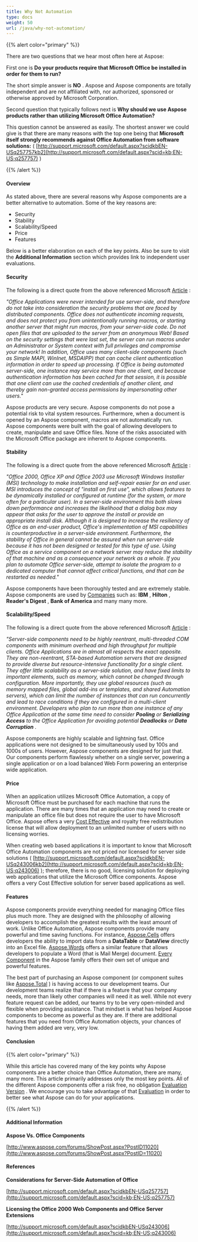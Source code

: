 ```yaml
---
title: Why Not Automation
type: docs
weight: 50
url: /java/why-not-automation/
---
```


{{% alert color="primary" %}} 

There are two questions that we hear most often here at Aspose: 


First one is **Do your products require that Microsoft Office be installed in order for them to run?** 


The short simple answer is **NO** . Aspose and Aspose components are totally independent and are not affiliated with, nor authorized, sponsored or otherwise approved by Microsoft Corporation. 


Second question that typically follows next is **Why should we use Aspose products rather than utilizing Microsoft Office Automation?** 


This question cannot be answered as easily. The shortest answer we could give is that there are many reasons with the top one being that **Microsoft itself strongly recommends against Office Automation from software solutions:** ( [http://support.microsoft.com/default.aspx?scidkbEN-USq257757kb2](http://support.microsoft.com/default.aspx?scid=kb;EN-US;q257757) ) 

{{% /alert %}} 
#### **Overview**
As stated above, there are several reasons why Aspose components are a better alternative to automation. Some of the key reasons are: 

- Security
- Stability
- Scalability/Speed
- Price
- Features

Below is a better elaboration on each of the key points. Also be sure to visit the **Additional Information** section which provides link to independent user evaluations. 
#### **Security**
The following is a direct quote from the above referenced Microsoft [Article](http://support.microsoft.com/default.aspx?scid=kb;EN-US;q257757) : 


*"Office Applications were never intended for use server-side, and therefore do not take into consideration the security problems that are faced by distributed components. Office does not authenticate incoming requests, and does not protect you from unintentionally running macros, or starting another server that might run macros, from your server-side code. Do not open files that are uploaded to the server from an anonymous Web! Based on the security settings that were last set, the server can run macros under an Administrator or System context with full privileges and compromise your network! In addition, Office uses many client-side components (such as Simple MAPI, WinInet, MSDAIPP) that can cache client authentication information in order to speed up processing. If Office is being automated server-side, one instance may service more than one client, and because authentication information has been cached for that session, it is possible that one client can use the cached credentials of another client, and thereby gain non-granted access permissions by impersonating other users."* 


Aspose products are very secure. Aspose components do not pose a potential risk to vital system resources. Furthermore, when a document is opened by an Aspose component, macros are not automatically run. Aspose components were built with the goal of allowing developers to create, manipulate and save Office files. None of the risks associated with the Microsoft Office package are inherent to Aspose components. 
#### **Stability**
The following is a direct quote from the above referenced Microsoft [Article](http://support.microsoft.com/default.aspx?scid=kb;EN-US;q257757) : 


*"Office 2000, Office XP and Office 2003 use Microsoft Windows Installer (MSI) technology to make installation and self-repair easier for an end user. MSI introduces the concept of "install on first use", which allows features to be dynamically installed or configured at runtime (for the system, or more often for a particular user). In a server-side environment this both slows down performance and increases the likelihood that a dialog box may appear that asks for the user to approve the install or provide an appropriate install disk. Although it is designed to increase the resiliency of Office as an end-user product, Office's implementation of MSI capabilities is counterproductive in a server-side environment. Furthermore, the stability of Office in general cannot be assured when run server-side because it has not been designed or tested for this type of use. Using Office as a service component on a network server may reduce the stability of that machine and as a consequence your network as a whole. If you plan to automate Office server-side, attempt to isolate the program to a dedicated computer that cannot affect critical functions, and that can be restarted as needed."* 


Aspose components have been thoroughly tested and are extremely stable. Aspose components are used by [Companies](http://www.aspose.com/Corporate/Aspose/Customerlist.html) such as: **IBM** , **Hilton** , **Reader's Digest** , **Bank of America** and many many more. 
#### **Scalability/Speed**
The following is a direct quote from the above referenced Microsoft [Article](http://support.microsoft.com/default.aspx?scid=kb;EN-US;q257757) : 


*"Server-side components need to be highly reentrant, multi-threaded COM components with minimum overhead and high throughput for multiple clients. Office Applications are in almost all respects the exact opposite. They are non-reentrant, STA-based Automation servers that are designed to provide diverse but resource-intensive functionality for a single client. They offer little scalability as a server-side solution, and have fixed limits to important elements, such as memory, which cannot be changed through configuration. More importantly, they use global resources (such as memory mapped files, global add-ins or templates, and shared Automation servers), which can limit the number of instances that can run concurrently and lead to race conditions if they are configured in a multi-client environment. Developers who plan to run more than one instance of any Office Application at the same time need to consider* ***Pooling*** *or* ***Serializing Access*** *to the Office Application for avoiding potential* ***Deadlocks*** *or* ***Data Corruption*** *.* 


Aspose components are highly scalable and lightning fast. Office applications were not designed to be simultaneously used by 100s and 1000s of users. However, Aspose components are designed for just that. Our components perform flawlessly whether on a single server, powering a single application or on a load balanced Web Form powering an enterprise wide application. 
#### **Price**
When an application utilizes Microsoft Office Automation, a copy of Microsoft Office must be purchased for each machine that runs the application. There are many times that an application may need to create or manipulate an office file but does not require the user to have Microsoft Office. Aspose offers a very [Cost Effective](https://purchase.aspose.com/) and royalty free redistribution license that will allow deployment to an unlimited number of users with no licensing worries. 


When creating web based applications it is important to know that Microsoft Office Automation components are not priced nor licensed for server side solutions ( [http://support.microsoft.com/default.aspx?scidkbEN-USq243006kb2](http://support.microsoft.com/default.aspx?scid=kb;EN-US;q243006) ); therefore, there is no good, licensing solution for deploying web applications that utilize the Microsoft Office components. Aspose offers a very Cost Effective solution for server based applications as well. 
#### **Features**
Aspose components provide everything needed for managing Office files plus much more. They are designed with the philosophy of allowing developers to accomplish the greatest results with the least amount of work. Unlike Office Automation, Aspose components provide many powerful and time saving functions. For instance, [Aspose.Cells](https://products.aspose.com/cells/java) offers developers the ability to import data from a **DataTable** or **DataView** directly into an Excel file. [Aspose.Words](https://products.aspose.com/words/java) offers a similar feature that allows developers to populate a Word (that is Mail Merge) document. [Every Component](https://products.aspose.com/total/java) in the Aspose family offers their own set of unique and powerful features. 


The best part of purchasing an Aspose component (or component suites like [Aspose.Total](http://www.aspose.com/categories/java-components/aspose.total-for-java/default.aspx) ) is having access to our development teams. Our development teams realize that if there is a feature that your company needs, more than likely other companies will need it as well. While not every feature request can be added, our teams try to be very open-minded and flexible when providing assistance. That mindset is what has helped Aspose components to become as powerful as they are. If there are additional features that you need from Office Automation objects, your chances of having them added are very, very low. 
#### **Conclusion**
{{% alert color="primary" %}} 

While this article has covered many of the key points why Aspose components are a better choice than Office Automation, there are many, many more. This article primarily addresses only the most key points. All of the different Aspose components offer a risk free, no obligation [Evaluation Version](https://downloads.aspose.com/slides/java) . We encourage you to take advantage of that [Evaluation](https://downloads.aspose.com/slides/java) in order to better see what Aspose can do for your applications. 

{{% /alert %}} 
#### **Additional Information**
**Aspose Vs. Office Components** 

[http://www.aspose.com/forums/ShowPost.aspx?PostID11020](http://www.aspose.com/forums/ShowPost.aspx?PostID=11020)
#### **References**
**Considerations for Server-Side Automation of Office** 

[http://support.microsoft.com/default.aspx?scidkbEN-USq257757](http://support.microsoft.com/default.aspx?scid=kb;EN-US;q257757)


**Licensing the Office 2000 Web Components and Office Server Extensions** 

[http://support.microsoft.com/default.aspx?scidkbEN-USq243006](http://support.microsoft.com/default.aspx?scid=kb;EN-US;q243006)
